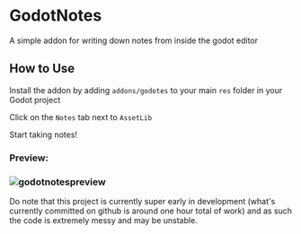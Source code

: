 # GodotNotes

A simple addon for writing down notes from inside the godot editor

## How to Use
Install the addon by adding `addons/godotes` to your main `res` folder in your Godot project

Click on the `Notes` tab next to `AssetLib` 

Start taking notes!

### Preview:
### ![godotnotespreview](https://user-images.githubusercontent.com/109485802/207078566-ae7aaa90-45f0-4839-b1d8-5099c902bff9.gif)


Do note that this project is currently super early in development (what's currently committed on github is around one hour total of work) and as such the code is extremely messy and may be unstable.
